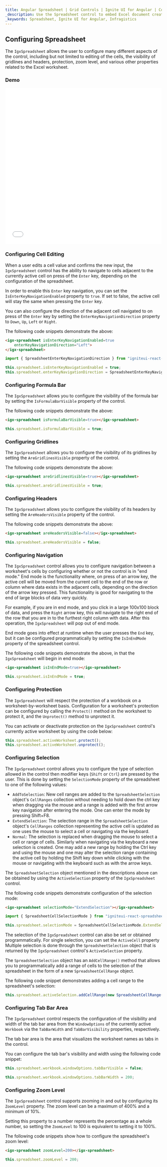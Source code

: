 ```yaml
---
title: Angular Spreadsheet | Grid Controls | Ignite UI for Angular | Configuration | Infragistics |
_description: Use the Spreadsheet control to embed Excel document creation and editing experiences right into your application.
_keywords: Spreadsheet, Ignite UI for Angular, Infragistics
---
```


## Configuring Spreadsheet

The `IgxSpreadsheet` allows the user to configure many different aspects of the control, including but not limited to editing of the cells, the visibility of gridlines and headers, protection, zoom level, and various other properties related to the Excel worksheet. 

### Demo

<div class="sample-container loading" style="height: 500px">
    <iframe id="spreadsheet-overview-sample-iframe" src='{environment:demosBaseUrl}/spreadsheet/spreadsheet-configuring' width="100%" height="100%" seamless frameBorder="0" onload="onXPlatSampleIframeContentLoaded(this);"></iframe>
</div>

<div class="divider--half"></div>

### Configuring Cell Editing

When a user edits a cell value and confirms the new input, the `IgxSpreadsheet` control has the ability to navigate to cells adjacent to the currently active cell on press of the `Enter` key, depending on the configuration of the spreadsheet.

In order to enable this `Enter` key navigation, you can set the `IsEnterKeyNavigationEnabled` property to `true`. If set to false, the active cell will stay the same when pressing the `Enter` key. 

You can also configure the direction of the adjacent cell navigated to on press of the `Enter` key by setting the `EnterKeyNavigationDirection` property to `Down`, `Up`, `Left` or `Right`.

The following code snippets demonstrate the above:

```html
<igx-spreadsheet isEnterKeyNavigationEnabled=true
    enterKeyNavigationDirection="Left">
</igx-spreadsheet>
```

```ts
import { SpreadsheetEnterKeyNavigationDirection } from "igniteui-react-spreadsheet/ES5/SpreadsheetEnterKeyNavigationDirection";
```

```ts
this.spreadsheet.isEnterKeyNavigationEnabled = true;
this.spreadsheet.enterKeyNavigationDirection = SpreadsheetEnterKeyNavigationDirection.Left;
```

### Configuring Formula Bar

The `IgxSpreadsheet` allows you to configure the visibility of the formula bar by setting the `IsFormulaBarVisible` property of the control.

The following code snippets demonstrate the above: 

```html
<igx-spreadsheet isFormulaBarVisible=true></igx-spreadsheet>
```

```ts
this.spreadsheet.isFormulaBarVisible = true;
```

### Configuring Gridlines

The `IgxSpreadsheet` allows you to configure the visibility of its gridlines by setting the `AreGridlinesVisible` property of the control.

The following code snippets demonstrate the above: 

```html
<igx-spreadsheet areGridlinesVisible=true></igx-spreadsheet>
```

```ts
this.spreadsheet.areGridlinesVisible = true;
```

### Configuring Headers

The `IgxSpreadsheet` allows you to configure the visibility of its headers by setting the `AreHeadersVisible` property of the control.

The following code snippets demonstrate the above: 

```html
<igx-spreadsheet areHeadersVisible=false></igx-spreadsheet>
```

```ts
this.spreadsheet.areHeadersVisible = false;
```

### Configuring Navigation

The `IgxSpreadsheet` control allows you to configure navigation between a worksheet's cells by configuring whether or not the control is in "end mode." End mode is the functionality where, on press of an arrow key, the active cell will be moved from the current cell to the end of the row or column where data exists in the adjacent cells, depending on the direction of the arrow key pressed. This functionality is good for navigating to the end of large blocks of data very quickly.

For example, if you are in end mode, and you click in a large 100x100 block of data, and press the `Right` arrow key, this will navigate to the right end of the row that you are in to the furthest right column with data. After this operation, the `IgxSpreadsheet` will pop out of end mode.

End mode goes into effect at runtime when the user presses the `End` key, but it can be configured programmatically by setting the `IsInEndMode` property of the spreadsheet control.

The following code snippets demonstrate the above, in that the `IgxSpreadsheet` will begin in end mode:

```html
<igx-spreadsheet isInEndMode=true></igx-spreadsheet>
```

```ts
this.spreadsheet.isInEndMode = true;
```

### Configuring Protection

The `IgxSpreadsheet` will respect the protection of a workbook on a worksheet-by-worksheet basis. Configuration for a worksheet's protection can be configured by calling the `Protect()` method on the worksheet to protect it, and the `Unprotect()` method to unprotect it.

You can activate or deactivate protection on the `IgxSpreadsheet` control's currently active worksheet by using the code below:

```typescript
this.spreadsheet.activeWorksheet.protect();
this.spreadsheet.activeWorksheet.unprotect();
```

### Configuring Selection

The `IgxSpreadsheet` control allows you to configure the type of selection allowed in the control then modifier keys (`Shift` or `Ctrl`) are pressed by the user. This is done by setting the `SelectionMode` property of the spreadsheet to one of the following values:

-   `AddToSelection`: New cell ranges are added to the `SpreadsheetSelection` object's `CellRanges` collection without needing to hold down the ctrl key when dragging via the mouse and a range is added with the first arrow key navigation after entering the mode. One can enter the mode by pressing Shift+F8.
-   `ExtendSelection`: The selection range in the `SpreadsheetSelection` object's `CellRanges` collection representing the active cell is updated as one uses the mouse to select a cell or navigating via the keyboard.
-   `Normal`: The selection is replaced when dragging the mouse to select a cell or range of cells. Similarly when navigating via the keyboard a new selection is created. One may add a new range by holding the Ctrl key and using the mouse and one may alter the selection range containing the active cell by holding the Shift key down while clicking with the mouse or navigating with the keyboard such as with the arrow keys.

The `SpreadsheetSelection` object mentioned in the descriptions above can be obtained by using the `ActiveSelection` property of the `IgxSpreadsheet` control.

The following code snippets demonstrate configuration of the selection mode:

```html
<igx-spreadsheet selectionMode="ExtendSelection"></igx-spreadsheet>
```

```ts
import { SpreadsheetCellSelectionMode } from "igniteui-react-spreadsheet/ES5/SpreadsheetCellSelectionMode";
```

```ts
this.spreadsheet.selectionMode = SpreadsheetCellSelectionMode.ExtendSelection;
```

The selection of the `IgxSpreadsheet` control can also be set or obtained programmatically. For single selection, you can set the `ActiveCell` property Multiple selection is done through the `SpreadsheetSelection` object that is returned by the `IgxSpreadsheet` control's `ActiveSelection` property.

The `SpreadsheetSelection` object has an `AddCellRange()` method that allows you to programmatically add a range of cells to the selection of the spreadsheet in the form of a new  `SpreadsheetCellRange` object.

The following code snippet demonstrates adding a cell range to the spreadsheet's selection:

```ts
this.spreadsheet.activeSelection.addCellRange(new SpreadsheetCellRange(2, 2, 5, 5));
```

### Configuring Tab Bar Area

The `IgxSpreadsheet` control respects the configuration of the visibility and width of the tab bar area from the `WindowOptions` of the currently active `Workbook` via the `TabBarWidth` and `TabBarVisibility` properties, respectively.

The tab bar area is the area that visualizes the worksheet names as tabs in the control.

You can configure the tab bar's visibility and width using the following code snippet:

```ts
this.spreadsheet.workbook.windowOptions.tabBarVisible = false;

this.spreadsheet.workbook.windowOptions.tabBarWidth = 200;
```

### Configuring Zoom Level

The `IgxSpreadsheet` control supports zooming in and out by configuring its `ZoomLevel` property. The zoom level can be a maximum of 400% and a minimum of 10%.

Setting this property to a number represents the percentage as a whole number, so setting the `ZoomLevel` to 100 is equivalent to setting it to 100%.

The following code snippets show how to configure the spreadsheet's zoom level:

```html
<igx-spreadsheet zoomLevel=200></igx-spreadsheet>
```

```ts
this.spreadsheet.zoomLevel = 200;
```
